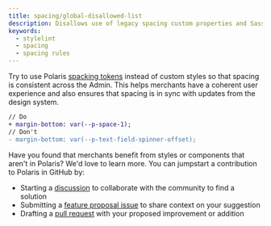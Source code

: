 ```yaml
---
title: spacing/global-disallowed-list
description: Disallows use of legacy spacing custom properties and Sass mixin data
keywords:
  - stylelint
  - spacing
  - spacing rules
---
```


Try to use Polaris [spacking tokens](/tokens/spacing) instead of custom styles so that spacing is consistent across the Admin. This helps merchants have a coherent user experience and also ensures that spacing is in sync with updates from the design system.

```diff
// Do
+ margin-bottom: var(--p-space-1);
// Don't
- margin-bottom: var(--p-text-field-spinner-offset);
```

Have you found that merchants benefit from styles or components that aren't in Polaris? We'd love to learn more. You can jumpstart a contribution to Polaris in GitHub by:

- Starting a [discussion](https://github.com/Shopify/polaris/discussions/6750) to collaborate with the community to find a solution
- Submitting a [feature proposal issue](https://github.com/Shopify/polaris/issues/new?assignees=&labels=Feature+request&template=FEATURE_REQUEST.md) to share context on your suggestion
- Drafting a [pull request](https://github.com/Shopify/polaris/pulls) with your proposed improvement or addition
